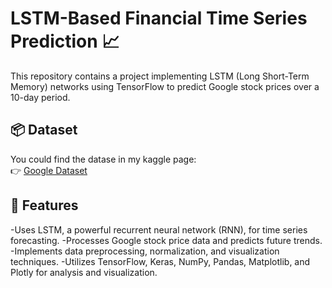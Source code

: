 # LSTM-Based Financial Time Series Prediction 📈 

This repository contains a project implementing LSTM (Long Short-Term Memory) networks using TensorFlow to predict Google stock prices over a 10-day period.

## 📦 Dataset
You could find the datase in my kaggle page:  
👉 [Google Dataset](https://www.kaggle.com/datasets/mbsoroush/google-dataset)

## 📌 Features
-Uses LSTM, a powerful recurrent neural network (RNN), for time series forecasting.
-Processes Google stock price data and predicts future trends.
-Implements data preprocessing, normalization, and visualization techniques.
-Utilizes TensorFlow, Keras, NumPy, Pandas, Matplotlib, and Plotly for analysis and visualization.




